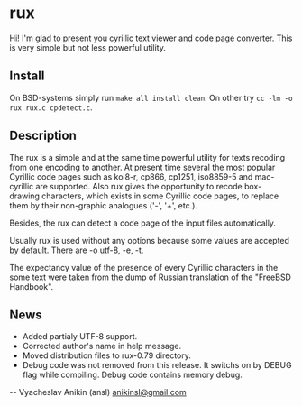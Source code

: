 rux
===

Hi! I'm glad to present you cyrillic text viewer and code page converter. This is
very simple but not less powerful utility.

## Install

On BSD-systems simply run `make all install clean`. On other try `cc -lm -o rux
rux.c cpdetect.c`.

## Description

The rux is a simple and at the same time powerful utility for texts recoding
from one encoding to another. At present time several the most popular Cyrillic
code pages such as koi8-r, cp866, cp1251, iso8859-5 and mac-cyrillic are
supported. Also rux gives the opportunity to recode box- drawing characters,
which exists in some Cyrillic code pages, to replace them by their non-graphic
analogues ('-', '+', etc.).

Besides, the rux can detect a code page of the input files automatically.

Usually rux is used without any options because some values are accepted by
default. There are -o utf-8, -e, -t.

The expectancy value of the presence of every Cyrillic characters in the some
text were taken from the dump of Russian translation of the "FreeBSD Handbook".

## News

- Added partialy UTF-8 support.
- Corrected author's name in help message.
- Moved distribution files to rux-0.79 directory.
- Debug code was not removed from this release. It switchs on by DEBUG flag
  while compiling. Debug code contains memory debug.

-- Vyacheslav Anikin (ansl)
anikinsl@gmail.com
